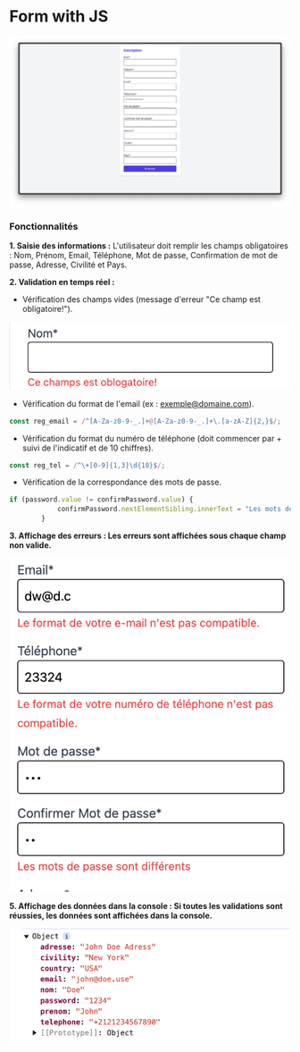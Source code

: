 # Form with JS

![Start](assets/start.png)

### Fonctionnalités

**1. Saisie des informations :** L'utilisateur doit remplir les champs obligatoires : Nom, Prénom, Email, Téléphone, Mot de passe, Confirmation de mot de passe, Adresse, Civilité et Pays.

**2. Validation en temps réel :**

  * Vérification des champs vides (message d'erreur "Ce champ est obligatoire!").
    
![Empty](assets/empty.png)

  * Vérification du format de l'email (ex : exemple@domaine.com).

```javascript
const reg_email = /^[A-Za-z0-9-_.]+@[A-Za-z0-9-_.]+\.[a-zA-Z]{2,}$/;
```
   * Vérification du format du numéro de téléphone (doit commencer par + suivi de l'indicatif et de 10 chiffres).

```javascript
const reg_tel = /^\+[0-9]{1,3}\d{10}$/;
```

  * Vérification de la correspondance des mots de passe.
```javascript
if (password.value != confirmPassword.value) {
            confirmPassword.nextElementSibling.innerText = "Les mots de passe sont différents"
        }
```
**3. Affichage des erreurs : Les erreurs sont affichées sous chaque champ non valide.**

![Bad Information](assets/badInfo.png)
   
**5. Affichage des données dans la console : Si toutes les validations sont réussies, les données sont affichées dans la console.**

![Object](assets/obj.png)
